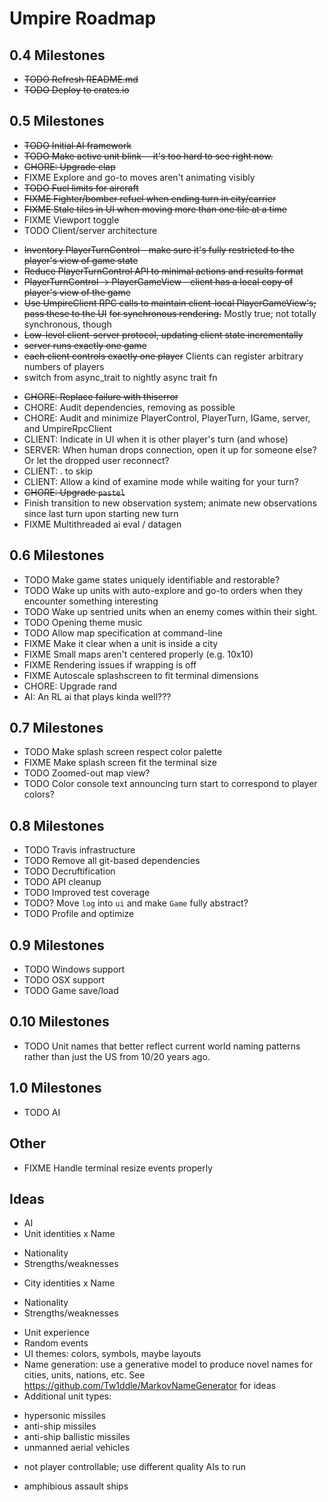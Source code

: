 # Umpire Roadmap

## 0.4 Milestones
* ~~TODO Refresh README.md~~
* ~~TODO Deploy to crates.io~~

## 0.5 Milestones
* ~~TODO Initial AI framework~~
* ~~TODO Make active unit blink---it's too hard to see right now.~~
* ~~CHORE: Upgrade clap~~
* FIXME Explore and go-to moves aren't animating visibly
* ~~TODO Fuel limits for aircraft~~
* ~~FIXME Fighter/bomber refuel when ending turn in city/carrier~~
* ~~FIXME Stale tiles in UI when moving more than one tile at a time~~
* FIXME Viewport toggle
* TODO Client/server architecture
 - ~~Inventory PlayerTurnControl - make sure it's fully restricted to the player's view of game state~~
 - ~~Reduce PlayerTurnControl API to minimal actions and results format~~
 - ~~PlayerTurnControl -> PlayerGameView - client has a local copy of player's view of the game~~
 - ~~Use UmpireClient RPC calls to maintain client-local PlayerGameView's; pass these to the UI~~
   ~~for synchronous rendering.~~ Mostly true; not totally synchronous, though
 - ~~Low-level client-server protocol, updating client state incrementally~~
 - ~~server runs exactly one game~~
 - ~~each client controls exactly one player~~ Clients can register arbitrary numbers of players
 - switch from async_trait to nightly async trait fn
* ~~CHORE: Replace failure with thiserror~~
* CHORE: Audit dependencies, removing as possible
* CHORE: Audit and minimize PlayerControl, PlayerTurn, IGame, server, and UmpireRpcClient
* CLIENT: Indicate in UI when it is other player's turn (and whose)
* SERVER: When human drops connection, open it up for someone else? Or let the dropped user reconnect?
* CLIENT: . to skip
* CLIENT: Allow a kind of examine mode while waiting for your turn?
* ~~CHORE: Upgrade `pastel`~~
* Finish transition to new observation system; animate new observations since last turn upon starting new turn
* FIXME Multithreaded ai eval / datagen

## 0.6 Milestones
* TODO Make game states uniquely identifiable and restorable?
* TODO Wake up units with auto-explore and go-to orders when they encounter something interesting
* TODO Wake up sentried units when an enemy comes within their sight.
* TODO Opening theme music
* TODO Allow map specification at command-line
* FIXME Make it clear when a unit is inside a city
* FIXME Small maps aren't centered properly (e.g. 10x10)
* FIXME Rendering issues if wrapping is off
* FIXME Autoscale splashscreen to fit terminal dimensions
* CHORE: Upgrade rand
* AI: An RL ai that plays kinda well???

## 0.7 Milestones
* TODO Make splash screen respect color palette
* FIXME Make splash screen fit the terminal size
* TODO Zoomed-out map view?
* TODO Color console text announcing turn start to correspond to player colors?

## 0.8 Milestones
* TODO Travis infrastructure
* TODO Remove all git-based dependencies
* TODO Decruftification
* TODO API cleanup
* TODO Improved test coverage
* TODO? Move `log` into `ui` and make `Game` fully abstract?
* TODO Profile and optimize

## 0.9 Milestones
* TODO Windows support
* TODO OSX support
* TODO Game save/load

## 0.10 Milestones
* TODO Unit names that better reflect current world naming patterns rather than just the US from 10/20 years ago.

## 1.0 Milestones
* TODO AI

## Other

* FIXME Handle terminal resize events properly


## Ideas
* AI
* Unit identities
 x Name
 - Nationality
 - Strengths/weaknesses
* City identities
 x Name
 - Nationality
 - Strengths/weaknesses
* Unit experience
* Random events
* UI themes: colors, symbols, maybe layouts
* Name generation: use a generative model to produce novel names for
  cities, units, nations, etc. See https://github.com/Tw1ddle/MarkovNameGenerator for ideas
* Additional unit types:
 - hypersonic missiles
 - anti-ship missiles
 - anti-ship ballistic missiles
 - unmanned aerial vehicles
  + not player controllable; use different quality AIs to run
 - amphibious assault ships
